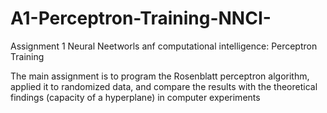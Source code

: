 # A1-Perceptron-Training-NNCI-
Assignment 1 Neural Neetworls anf computational intelligence:  Perceptron Training

The main assignment is to program the Rosenblatt perceptron algorithm, applied it to randomized
data, and compare the results with the theoretical findings (capacity of a hyperplane) in
computer experiments
